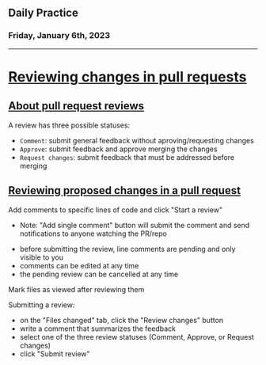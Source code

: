 ## Daily Practice
### Friday, January 6th, 2023
---


# [Reviewing changes in pull requests](https://docs.github.com/en/pull-requests/collaborating-with-pull-requests/reviewing-changes-in-pull-requests)  


## [About pull request reviews](https://docs.github.com/en/pull-requests/collaborating-with-pull-requests/reviewing-changes-in-pull-requests/about-pull-request-reviews)  

A review has three possible statuses:
- `Comment`: submit general feedback without aproving/requesting changes
- `Approve`: submit feedback and approve merging the changes
- `Request changes`: submit feedback that must be addressed before merging




## [Reviewing proposed changes in a pull request](https://docs.github.com/en/pull-requests/collaborating-with-pull-requests/reviewing-changes-in-pull-requests/reviewing-proposed-changes-in-a-pull-request)  

Add comments to specific lines of code and click "Start a review"
   * Note: "Add single comment" button will submit the comment and send notifications to anyone watching the PR/repo
- before submitting the review, line comments are pending and only visible to you
- comments can be edited at any time
- the pending review can be cancelled at any time

Mark files as viewed after reviewing them  

Submitting a review:
- on the "Files changed" tab, click the "Review changes" button
- write a comment that summarizes the feedback
- select one of the three review statuses (Comment, Approve, or Request changes)
- click "Submit review"
